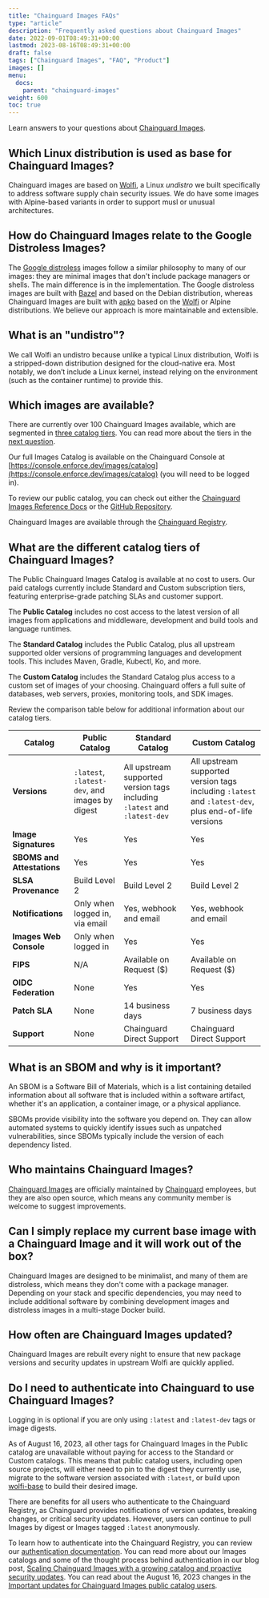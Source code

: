 ```yaml
---
title: "Chainguard Images FAQs"
type: "article"
description: "Frequently asked questions about Chainguard Images"
date: 2022-09-01T08:49:31+00:00
lastmod: 2023-08-16T08:49:31+00:00
draft: false
tags: ["Chainguard Images", "FAQ", "Product"]
images: []
menu:
  docs:
    parent: "chainguard-images"
weight: 600
toc: true
---
```


Learn answers to your questions about [Chainguard Images](https://www.chainguard.dev/chainguard-images?utm_source=docs).

## Which Linux distribution is used as base for Chainguard Images?
Chainguard images are based on [Wolfi](/open-source/wolfi/), a Linux _undistro_ we built specifically to address software supply chain security issues.
We do have some images with Alpine-based variants in order to support musl or unusual architectures.

## How do Chainguard Images relate to the Google Distroless Images?
The [Google distroless](https://github.com/GoogleContainerTools/distroless) images follow a similar
philosophy to many of our images: they are minimal images that don't include package managers or
shells. The main difference is in the implementation. The Google distroless images are built with
[Bazel](https://bazel.build) and based on the Debian distribution, whereas Chainguard Images are
built with [apko](/open-source/apko) based on the [Wolfi](/open-source/wolfi) or Alpine
distributions. We believe our approach is more maintainable and extensible.

## What is an "undistro"?
We call Wolfi an undistro because unlike a typical Linux distribution, Wolfi is a stripped-down distribution designed for the cloud-native era. Most notably, we don’t include a Linux kernel, instead relying on the environment (such as the container runtime) to provide this.

## Which images are available?

There are currently over 100 Chainguard Images available, which are segmented in [three catalog tiers](#what-are-the-different-catalog-tiers-of-chainguard-images). You can read more about the tiers in the [next question](#what-are-the-different-catalog-tiers-of-chainguard-images).

Our full Images Catalog is available on the Chainguard Console at [https://console.enforce.dev/images/catalog](https://console.enforce.dev/images/catalog) (you will need to be logged in). 

To review our public catalog, you can check out either the [Chainguard Images Reference Docs](https://edu.chainguard.dev/chainguard/chainguard-images/reference/) or the  [GitHub Repository](https://github.com/chainguard-images).

Chainguard Images are available through the [Chainguard Registry](/chainguard/chainguard-images/registry/overview/).

## What are the different catalog tiers of Chainguard Images?

The Public Chainguard Images Catalog is available at no cost to users. Our paid catalogs currently include Standard and Custom subscription tiers, featuring enterprise-grade patching SLAs and customer support. 

The **Public Catalog** includes no cost access to the latest version of all images from applications and middleware, development and build tools and language runtimes.

The **Standard Catalog** includes the Public Catalog, plus all upstream supported older versions of programming languages and development tools. This includes Maven, Gradle, Kubectl, Ko, and more.

The **Custom Catalog** includes the Standard Catalog plus access to a custom set of images of your choosing. Chainguard offers a full suite of databases, web servers, proxies, monitoring tools, and SDK images.

Review the comparison table below for additional information about our catalog tiers.

Catalog | Public Catalog | Standard Catalog | Custom Catalog
--------|----------------|------------------|---------------
**Versions** | `:latest`, `:latest-dev`, and images by digest | All upstream supported version tags including ``:latest`` and ``:latest-dev`` | All upstream supported version tags including ``:latest`` and ``:latest-dev``, plus end-of-life versions
**Image Signatures** | Yes | Yes | Yes 
**SBOMS and Attestations** | Yes | Yes | Yes
**SLSA Provenance** | Build Level 2 | Build Level 2 | Build Level 2
**Notifications** | Only when logged in, via email | Yes, webhook and email | Yes, webhook and email
**Images Web Console** | Only when logged in | Yes | Yes
**FIPS** | N/A | Available on Request ($) | Available on Request ($)
**OIDC Federation** | None | Yes | Yes
**Patch SLA** | None | 14 business days | 7 business days
**Support** | None | Chainguard Direct Support | Chainguard Direct Support

## What is an SBOM and why is it important?
An SBOM is a Software Bill of Materials, which is a list containing detailed information about all software that is included within a software artifact, whether it's an application, a container image, or a physical appliance.

SBOMs provide visibility into the software you depend on. They can allow automated systems to quickly identify issues such as unpatched vulnerabilities, since SBOMs typically include the version of each dependency listed.

## Who maintains Chainguard Images?
[Chainguard Images](https://www.chainguard.dev/chainguard-images?utm_source=docs) are officially maintained by [Chainguard](https://chainguard.dev) employees, but they are also open source, which means any community member is welcome to suggest improvements.

## Can I simply replace my current base image with a Chainguard Image and it will work out of the box?
Chainguard Images are designed to be minimalist, and many of them are distroless, which means they don't come with a package manager. Depending on your stack and specific dependencies, you may need to include additional software by combining development images and distroless images in a multi-stage Docker build.

## How often are Chainguard Images updated?
Chainguard Images are rebuilt every night to ensure that new package versions and security updates in upstream Wolfi are quickly applied.

## Do I need to authenticate into Chainguard to use Chainguard Images?
Logging in is optional if you are only using `:latest` and `:latest-dev` tags or image digests. 

As of August 16, 2023, all other tags for Chainguard Images in the Public catalog are unavailable without paying for access to the Standard or Custom catalogs. This means that public catalog users, including open source projects, will either need to pin to the digest they currently use, migrate to the software version associated with `:latest`, or build upon [wolfi-base](/chainguard/chainguard-images/reference/wolfi-base/) to build their desired image.

There are benefits for all users who authenticate to the Chainguard Registry, as Chainguard provides notifications of version updates, breaking changes, or critical security updates. However, users can continue to pull Images by digest or Images tagged `:latest` anonymously. 

To learn how to authenticate into the Chainguard Registry, you can review our [authentication documentation](/chainguard/chainguard-images/registry/authenticating/). You can read more about our Images catalogs and some of the thought process behind authentication in our blog post, [Scaling Chainguard Images with a growing catalog and proactive security updates](https://www.chainguard.dev/unchained/scaling-chainguard-images-with-a-growing-catalog-and-proactive-security-updates). You can read about the August 16, 2023 changes in the [Important updates for Chainguard Images public catalog users](https://www.chainguard.dev/unchained/important-updates-for-chainguard-images-public-catalog-users).
